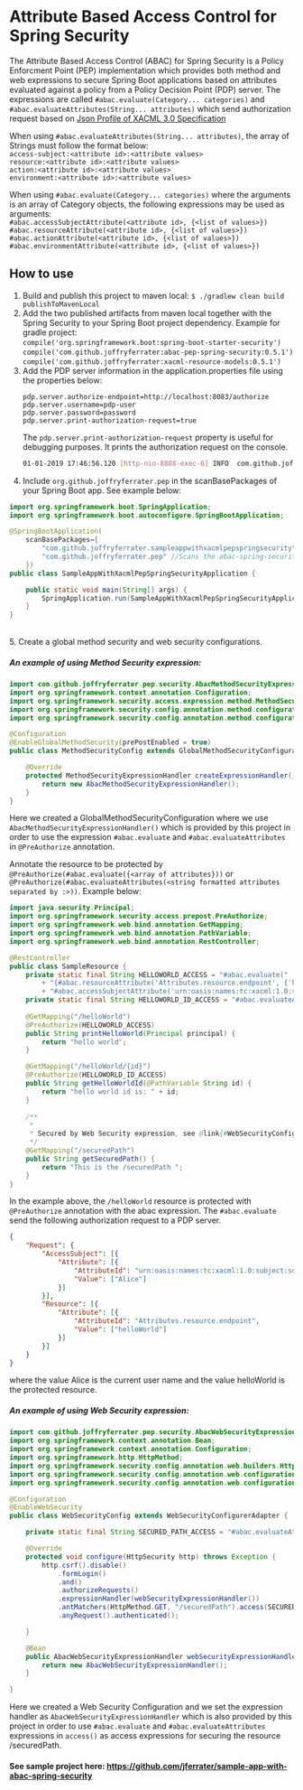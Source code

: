 # Attribute Based Access Control for Spring Security
The Attribute Based Access Control (ABAC) for Spring Security is a Policy Enforcment Point (PEP) implementation which provides both method and web expressions to secure Spring Boot applications based on attributes evaluated against a policy from a Policy Decision Point (PDP) server.
The expressions are called ``#abac.evaluate(Category... categories)`` and  ``#abac.evaluateAttributes(String... attributes)`` which send authorization request based on [Json Profile of XACML 3.0 Specification](http://docs.oasis-open.org/xacml/xacml-json-http/v1.0/xacml-json-http-v1.0.html)

When using ``#abac.evaluateAttributes(String... attributes)``, the array of Strings must follow the format below:<br>
``access-subject:<attribute id>:<attribute values>``<br>
``resource:<attribute id>:<attribute values>``<br>
``action:<attribute id>:<attribute values>``<br>
``environment:<attribute id>:<attribute values>``<br>

When using ``#abac.evaluate(Category... categories)`` where the arguments is an array of Category objects, the following expressions may be used as arguments:<br>
``#abac.accessSubjectAttribute(<attribute id>, {<list of values>})``<br>
``#abac.resourceAttribute(<attribute id>, {<list of values>})``<br>
``#abac.actionAttribute(<attribute id>, {<list of values>})``<br>
``#abac.environmentAttribute(<attribute id>, {<list of values>})``<br>

## How to use
1. Build and publish this project to maven local: ``$ ./gradlew clean build publishToMavenLocal``
2. Add the two published artifacts from maven local together with the Spring Security to your Spring Boot project dependency. Example for gradle project:<br>
        ``compile('org.springframework.boot:spring-boot-starter-security')``<br>
   	``compile('com.github.joffryferrater:abac-pep-spring-security:0.5.1')``<br>
   	``compile('com.github.joffryferrater:xacml-resource-models:0.5.1')``<br>
3. Add the PDP server information in the application.properties file using the properties below:
    ````properties
    pdp.server.authorize-endpoint=http://localhost:8083/authorize
    pdp.server.username=pdp-user
    pdp.server.password=password
    pdp.server.print-authorization-request=true
    ````
    The ``pdp.server.print-authorization-request`` property is useful for debugging purposes. It prints the authorization request on the console.<br>
    ````bash
    01-01-2019 17:46:56.120 [http-nio-8888-exec-6] INFO  com.github.joffryferrater.pep.client.PdpClient.printAuthorizationRequest - Authorization Request --> {"Request":{"Resource":[{"Attribute":[{"AttributeId":"Attributes.resource.endpoint","Value":["helloWorld/someId"]}]}]}}
4. Include ``org.github.joffryferrater.pep`` in the scanBasePackages of your Spring Boot app. See example below: <br>
```java
import org.springframework.boot.SpringApplication;
import org.springframework.boot.autoconfigure.SpringBootApplication;

@SpringBootApplication(
	scanBasePackages={
		"com.github.joffryferrater.sampleappwithxacmlpepspringsecurity",
		"com.github.joffryferrater.pep" //Scans the abac-spring-security configurations
	})
public class SampleAppWithXacmlPepSpringSecurityApplication {

	public static void main(String[] args) {
		SpringApplication.run(SampleAppWithXacmlPepSpringSecurityApplication.class, args);
	}
}
````
<br>5. Create a global method security and web security configurations. 

##### An example of using Method Security expression: 
````java
import com.github.joffryferrater.pep.security.AbacMethodSecurityExpressionHandler;
import org.springframework.context.annotation.Configuration;
import org.springframework.security.access.expression.method.MethodSecurityExpressionHandler;
import org.springframework.security.config.annotation.method.configuration.EnableGlobalMethodSecurity;
import org.springframework.security.config.annotation.method.configuration.GlobalMethodSecurityConfiguration;

@Configuration
@EnableGlobalMethodSecurity(prePostEnabled = true)
public class MethodSecurityConfig extends GlobalMethodSecurityConfiguration {

    @Override
    protected MethodSecurityExpressionHandler createExpressionHandler() {
        return new AbacMethodSecurityExpressionHandler();
    }
}
````
Here we created a GlobalMethodSecurityConfiguration where we use ``AbacMethodSecurityExpressionHandler()`` which is provided by this project in order to use the expression ``#abac.evaluate`` and ``#abac.evaluateAttributes`` in ``@PreAuthorize`` annotation.<br>

Annotate the resource to be protected by ``@PreAuthorize(#abac.evaluate({<array of attributes}))`` or ``@PreAuthorize(#abac.evaluateAttributes(<string formatted attributes separated by :>))``. Example below:
````java
import java.security.Principal;
import org.springframework.security.access.prepost.PreAuthorize;
import org.springframework.web.bind.annotation.GetMapping;
import org.springframework.web.bind.annotation.PathVariable;
import org.springframework.web.bind.annotation.RestController;

@RestController
public class SampleResource {
    private static final String HELLOWORLD_ACCESS = "#abac.evaluate("
        + "{#abac.resourceAttribute('Attributes.resource.endpoint', {'helloWorld'}), "
        + "#abac.accessSubjectAttribute('urn:oasis:names:tc:xacml:1.0:subject:subject-id', {#principal.name})})";
    private static final String HELLOWORLD_ID_ACCESS = "#abac.evaluateAttributes({'resource:Attributes.resource.endpoint:helloWorld/'+#id})";
    
    @GetMapping("/helloWorld")
    @PreAuthorize(HELLOWORLD_ACCESS)
    public String printHelloWorld(Principal principal) {
        return "hello world";
    }

    @GetMapping("/helloWorld/{id}")
    @PreAuthorize(HELLOWORLD_ID_ACCESS)
    public String getHelloWorldId(@PathVariable String id) {
        return "hello world id is: " + id;
    }
    
    /**
     *
     * Secured by Web Security expression, see @link{#WebSecurityConfig}
     */
    @GetMapping("/securedPath")
    public String getSecuredPath() {
        return "This is the /securedPath ";
    }
}
````
In the example above, the ``/helloWorld`` resource is protected with ``@PreAuthorize`` annotation with the abac expression. The ``#abac.evaluate`` send the following authorization request to a PDP server. <br>
`````json
{
	"Request": {
		"AccessSubject": [{
			"Attribute": [{
				"AttributeId": "urn:oasis:names:tc:xacml:1.0:subject:subject-id",
				"Value": ["Alice"]
			}]
		}],
		"Resource": [{
			"Attribute": [{
				"AttributeId": "Attributes.resource.endpoint",
				"Value": ["helloWorld"]
			}]
		}]
	}
}
`````
where the value Alice is the current user name and the value helloWorld is the protected resource. <br>

##### An example of using Web Security expression:
````java
import com.github.joffryferrater.pep.security.AbacWebSecurityExpressionHandler;
import org.springframework.context.annotation.Bean;
import org.springframework.context.annotation.Configuration;
import org.springframework.http.HttpMethod;
import org.springframework.security.config.annotation.web.builders.HttpSecurity;
import org.springframework.security.config.annotation.web.configuration.EnableWebSecurity;
import org.springframework.security.config.annotation.web.configuration.WebSecurityConfigurerAdapter;

@Configuration
@EnableWebSecurity
public class WebSecurityConfig extends WebSecurityConfigurerAdapter {

    private static final String SECURED_PATH_ACCESS = "#abac.evaluateAttributes('resource:Attributes.resource.endpoint:securedPath', 'action:Attributes.action-id:read')";

    @Override
    protected void configure(HttpSecurity http) throws Exception {
        http.csrf().disable()
            .formLogin()
            .and()
            .authorizeRequests()
            .expressionHandler(webSecurityExpressionHandler())
            .antMatchers(HttpMethod.GET, "/securedPath").access(SECURED_PATH_ACCESS)
            .anyRequest().authenticated();

    }

    @Bean
    public AbacWebSecurityExpressionHandler webSecurityExpressionHandler() {
        return new AbacWebSecurityExpressionHandler();
    }

}

````
Here we created a Web Security Configuration and we set the expression handler as ``AbacWebSecurityExpressionHandler`` which is also provided by this project in order to use ``#abac.evaluate`` and ``#abac.evaluateAttributes`` expressions in ``access()`` as access expressions for securing the resource /securedPath.

#### See sample project here: https://github.com/jferrater/sample-app-with-abac-spring-security
